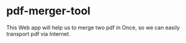 # pdf-merger-tool
This Web app will help us to merge two pdf in Once, so we can easily transport pdf via Internet.

